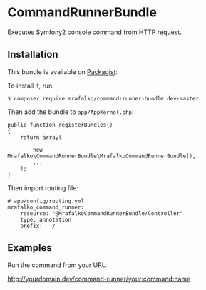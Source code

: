 CommandRunnerBundle
===================

Executes Symfony2 console command from HTTP request.

Installation
------------

This bundle is available on [Packagist](https://packagist.org/packages/mrafalko/command-runner-bundle):

To install it, run:

    $ composer require mrafalko/command-runner-bundle:dev-master

Then add the bundle to `app/AppKernel.php`:

```
public function registerBundles()
{
    return array(
        ...
        new Mrafalko\CommandRunnerBundle\MrafalkoCommandRunnerBundle(),
        ...
    );
}
```

Then import routing file:

```
# app/config/routing.yml
mrafalko_command_runner:
    resource: "@MrafalkoCommandRunnerBundle/Controller"
    type: annotation
    prefix:   /
```

Examples
------------

Run the command from your URL:

http://yourdomain.dev/command-runner/your:command:name
